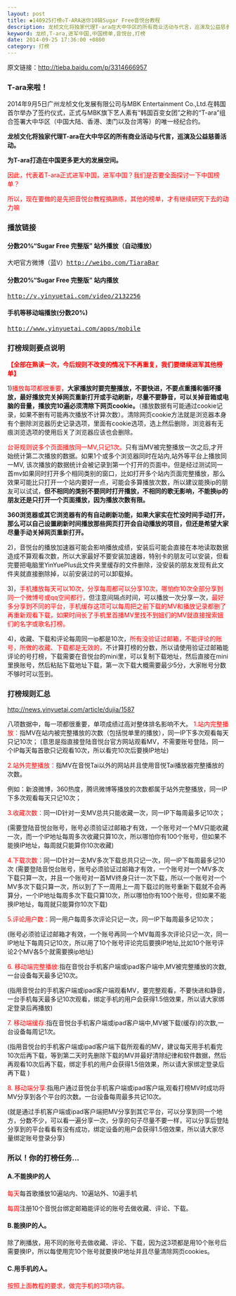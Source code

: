 ```yaml
---
layout: post
title: ◆140925打榜◇T-ARA迷你10辑Sugar Free音悦台教程
description: 龙桢文化将独家代理T-ara在大中华区的所有商业活动与代言，巡演及公益慈善活动。为T-ara打造在中国更多更大的发展空间。<br>因此，代表着T-ara正式进军中国，进军中国？我们是否要全面探讨一下中国榜单？<br>所以，现在要做的是先把音悦台教程搞熟练，其他的榜单，才有继续研究下去的动力嘛
keyword: 龙桢,T-ara,进军中国,中国榜单,音悦台,打榜
date: 2014-09-25 17:36:00 +0800
category: 打榜
---
```


原文链接：<a href="http://tieba.baidu.com/p/3314666957?see_lz=1" target="_blank">http://tieba.baidu.com/p/3314666957</a>

### T-ara来啦！

2014年9月5日广州龙桢文化发展有限公司与MBK Entertainment Co.,Ltd.在韩国首尔举办了签约仪式，正式与MBK旗下艺人素有“韩国百变女团”之称的“T-ara”组合签署大中华区（中国大陆、香港、澳门以及台湾等）的唯一经纪合约。

<b>龙桢文化将独家代理T-ara在大中华区的所有商业活动与代言，巡演及公益慈善活动。

为T-ara打造在中国更多更大的发展空间。</b>

<font color="red">因此，代表着T-ara正式进军中国，进军中国？我们是否要全面探讨一下中国榜单？

所以，现在要做的是先把音悦台教程搞熟练，其他的榜单，才有继续研究下去的动力嘛</font>

### 播放链接

#### 分数20%“Sugar Free 完整版” 站外播放（自动播放）

<pre>大吧官方微博（蓝V）<a href="http://weibo.com/TiaraBar" target="_blank">http://weibo.com/TiaraBar</a></pre>

#### 分数20%“Sugar Free 完整版” 站内播放

<pre><a href="http://v.yinyuetai.com/video/2132256" target="_blank">http://v.yinyuetai.com/video/2132256</a></pre>

#### 手机等移动端播放(分数20%)

<pre><a href="http://www.yinyuetai.com/apps/mobile" target="_blank">http://www.yinyuetai.com/apps/mobile</a></pre>

### 打榜规则要点说明

<b><font color="red">【全部在熟读一次，今后规则不改变的情况下不再重复，我们要继续进军其他榜单】</font></b>

1)<font color="red">播放每项都很重要</font>，<b>大家播放时要完整播放，不要快进，不要点重播和循环播放，最好播放完关掉网页重新打开或手动刷新，尽量不要静音，可以关掉音箱或电脑的音量，播放完10遍必须清除下网页cookie。</b>（播放数据有可能通过cookie记录，如果不删有可能再次播放不计算次数）。清除网页cookie方法就是浏览器本身有个删除浏览器历史记录选项，里面有cookie选项，选上然后删除，浏览器有无痕浏览选项的使用后关了浏览器应该也会删除。

<font color="red">台哥规则说多个页面播放同一MV,只记1次。</font>只有当MV被完整播放一次之后,才开始统计第二次播放的数据。如果1个或多个浏览器同时在站内,站外等平台上播放同一MV, 该次播放的数据统计会被记录到第一个打开的页面中。但是经过测试同一首mv如果同时打开多个相同类别的窗口，比如打开多个站内页面完整播放，那么效果可能比只打开一个站内要好一点，可能会多算播放次数，所以建议能换ip的朋友可以试试，<b>但不相同的类别不要同时打开播放，不相同的歌无影响，不能换ip的朋友还是只打开一个页面播放，因为播放次数有限。

360浏览器或其它浏览器有的有自动刷新功能，如果大家实在忙没时间手动打开，那么可以自己设置刷新时间播放那些网页打开会自动播放的项目，但还是希望大家尽量手动关掉网页重新打开。</b>

2)，音悦台的播放加速器可能会影响播放成绩，安装后可能会直接在本地读取数据造成不算观看次数，所以大家最好不要安装加速器，特别卡的朋友可以安装，但看完要把电脑里YinYuePlus此文件夹里缓存的文件删除，没安装的朋友发现有此文件夹就直接删除掉，以前安装过的可以卸载掉。

3)，<font color="red">手机播放每天可以10次，分享每周都可以分享10次，哪怕你10次全部分享到同一个微博号或qq空间都行，</font>但注意间隔点时间，可以播放一次分享一次，<font color="red">最好多分享到不同的平台，手机缓存这项可以每周把之前下载的MV和播放记录都删了再重新观看下载，如果时间长了手机里首播MV里找不到妞们的MV就直接搜索妞们的名字或歌名打榜。</font>

4)，收藏、下载和评论每周同一ip都是10次，<font color="red">所有没验证过邮箱，不能评论的账号，所做的收藏、下载都是无效的，</font>不计算打榜的分数，所以请使用验证过邮箱能评论的号打榜，下载需要在音悦台的mini里，可以复制下载地址，然后直接在mini里换账号，然后粘贴下载地址下载，第一次下载大概需要最少5分，大家帐号分数不够时可以签到。

### 打榜规则汇总

http://news.yinyuetai.com/article/dujia/1587

八项数据中，每一项都很重要，单项成绩过高对整体排名影响不大。
<font color="red">1.站内完整播放：</font>指MV在站内被完整播放的次数（包括悦单里的播放），同一IP下多次观看每天只记10次；
(意思是指直接登陆音悦台官方网站观看MV，不需要账号登陆，同一个IP每天每首歌只记观看10次，所以看完10次后要换IP地址)

<font color="red">2.站外完整播放：</font>指MV在音悦Tai以外的网站并且使用音悦Tai播放器完整播放的次数。

例如：新浪微博，360热度，腾讯微博等播放的次数都属于站外完整播放，同一IP下多次观看每天只记10次；

<font color="red">3.收藏次数：</font>同一ID针对一支MV总共只能收藏一次，同一IP下每周最多记10次；

(需要登陆音悦台账号，账号必须验证过邮箱才有效，一个账号对一个MV只能收藏一次，而一个IP地址每周多次收藏只算10次，所以哪怕你有100个账号，但如果不能换IP地址，每周就只能算你10次收藏) 

<font color="red">4.下载次数：</font>同一ID针对一支MV多次下载总共只记一次，同一IP下每周最多记10次 
(需要登陆音悦台账号，账号必须验证过邮箱才有效，一个账号对一个MV多次下载只算一次，并且一个账号对一首MV终身只计一次下载，所以一个账号对一个MV多次下载只算一次，所以到了下一周用上一周下载过的账号重新下载就不会再算分，一个IP地址每周多次下载只算10次，所以哪怕你有100个账号，但如果不能换IP地址，每周就只能算你10次下载) 

<font color="red">5.评论用户数：</font>同一用户每周多次评论只记一次，同一IP下每周最多记10次； 

(账号必须验证过邮箱才有效，一个账号再同一个MV每周多次评论只记一次，同一IP地址下每周只记10次，所以用了10个账号评论完后要换IP地址,比如10个账号评论2个MV各5个就需要换ip地址)

<font color="red">6. 移动端完整播放:</font>指在音悦台手机客户端或ipad客户端中,MV被完整播放的次数,一台设备每天最多记10次。

(指用音悦台的手机客户端或ipad客户端观看MV，要完整观看，不要快进和静音，一台手机每天最多记10次观看，绑定手机的用户会获得1.5倍效果，所以请大家绑定登录后再播放) 

<font color="red">7. 移动端缓存:</font>指在音悦台手机客户端或ipad客户端中,MV被下载(缓存)的次数,一台设备每周记1次。
 
(指用音悦台的手机客户端或ipad客户端下载所观看的MV，建议每天用手机看完10次后再下载，等到第二天时先删除下载的MV并最好清除纪律和软件数据，然后再观看10次后再下载，绑定手机的用户会获得1.5倍效果，所以请大家绑定登录后再下载 ) 

<font color="red">8. 移动端分享:</font>指用户通过音悦台手机客户端或ipad客户端,观看打榜MV时成功将MV分享到各个平台的次数。一台设备每周最多共记10次。

(就是通过手机客户端或ipad客户端把MV分享到其它平台，可以分享到同一个地方，分数不少，可以看一遍分享一次，分享的句子尽量不要一样，可以分享后登陆分享到的平台看看有没有成功，绑定设备的用户会获得1.5倍效果，所以请大家尽量绑定账号登录分享)

### 所以！你的打榜任务...

#### A.不能换IP的人

<font color="red">每天</font>每首歌播放10遍站内、10遍站外、10遍手机

<font color="red">每周</font>注册10个音悦台绑定邮箱能评论的账号去做收藏、评论、下载。

#### B.能换IP的人。

除了刷播放，用不同的账号去做收藏、评论、下载，因为这3项都是用10个账号后需要换IP，所以每使用完10个账号就要换IP地址并且尽量清除网页cookies。

#### C.用手机的人。

<font color="red">按照上面教程的要求，做完手机的3项内容。</font>